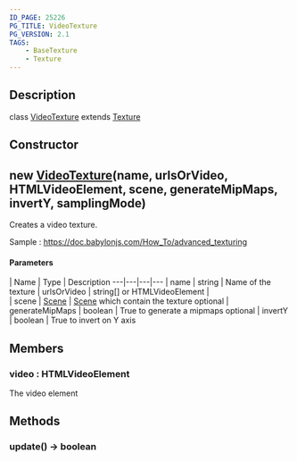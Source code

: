```yaml
---
ID_PAGE: 25226
PG_TITLE: VideoTexture
PG_VERSION: 2.1
TAGS:
    - BaseTexture
    - Texture
---
```

## Description

class [VideoTexture](/classes/2.5/VideoTexture) extends [Texture](/classes/2.5/Texture)



## Constructor

## new [VideoTexture](/classes/2.5/VideoTexture)(name, urlsOrVideo, HTMLVideoElement, scene, generateMipMaps, invertY, samplingMode)

Creates a video texture.

Sample : https://doc.babylonjs.com/How_To/advanced_texturing

#### Parameters
 | Name | Type | Description
---|---|---|---
 | name | string |     Name of the texture
 | urlsOrVideo | string[] or HTMLVideoElement |  
 | scene | [Scene](/classes/2.5/Scene) |     [Scene](/classes/2.5/Scene) which contain the texture
optional | generateMipMaps | boolean |     True to generate a mipmaps
optional | invertY | boolean |     True to invert on Y axis
## Members

### video : HTMLVideoElement

The video element

## Methods

### update() &rarr; boolean



